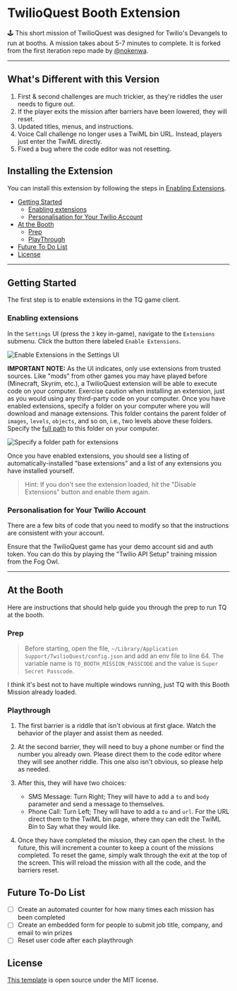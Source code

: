 # TwilioQuest Booth Extension
🕹️ This short mission of TwilioQuest was designed for Twilio's Devangels to run at booths. A mission takes about 5-7 minutes to complete. It is forked from the first iteration repo made by [@nokenwa](https://github.com/nokenwa/twilioQuestBoothExecution).

---

## What's Different with this Version
1. First & second challenges are much trickier, as they're riddles the user needs to figure out.
2. If the player exits the mission after barriers have been lowered, they will reset.
3. Updated titles, menus, and instructions.
4. Voice Call challenge no longer uses a TwiML bin URL. Instead, players just enter the TwiML directly.
5. Fixed a bug where the code editor was not resetting.



## Installing the Extension
You can install this extension by following the steps in [Enabling Extensions](#enabling-extensions).

<!-- START doctoc generated TOC please keep comment here to allow auto update -->
<!-- DON'T EDIT THIS SECTION, INSTEAD RE-RUN doctoc TO UPDATE -->

- [Getting Started](#getting-started)
  - [Enabling extensions](#enabling-extensions)
  - [Personalisation for Your Twilio Account](#personalisation-for-your-twilio-account)
- [At the Booth](#at-the-booth)
  - [Prep](#prep)
  - [PlayThrough](#playthrough)
- [Future To Do List](#future-to-do-list)
- [License](#license)

<!-- END doctoc generated TOC please keep comment here to allow auto update -->
---

## Getting Started
The first step is to enable extensions in the TQ game client.

### Enabling extensions

In the `Settings` UI (press the `3` key in-game), navigate to the `Extensions` submenu. Click the button there labeled `Enable Extensions`.

![Enable Extensions in the Settings UI](https://firebasestorage.googleapis.com/v0/b/twilioquest-prod.appspot.com/o/docs%2Fenable-extensions.png?alt=media&token=8cc8e5ea-ee56-4a39-ae92-91add950b040)

**IMPORTANT NOTE:** As the UI indicates, only use extensions from trusted sources. Like "mods" from other games you may have played before (Minecraft, Skyrim, etc.), a TwilioQuest extension will be able to execute code on your computer. Exercise caution when installing an extension, just as you would using any third-party code on your computer. Once you have enabled extensions, specify a folder on your computer where you will download and manage extensions. This folder contains the parent folder of `images`, `levels`, `objects`, and so on, i.e., two levels above these folders. Specify the [full path](https://en.wikipedia.org/wiki/Fully_qualified_name#Filenames_and_paths) to this folder on your computer.

![Specify a folder path for extensions](https://firebasestorage.googleapis.com/v0/b/twilioquest-prod.appspot.com/o/docs%2Fext-folder.png?alt=media&token=4936dd5c-d84c-459e-9179-4c545a64b297)

Once you have enabled extensions, you should see a listing of automatically-installed "base extensions" and a list of any extensions you have installed yourself.

> Hint: If you don't see the extension loaded, hit the "Disable Extensions" button and enable them again.

### Personalisation for Your Twilio Account
There are a few bits of code that you need to modify so that the instructions are consistent with your account.

Ensure that the TwilioQuest game has your demo account sid and auth token. You can do this by playing the "Twilio API Setup" training mission from the Fog Owl.

---

## At the Booth
Here are instructions that should help guide you through the prep to run TQ at the booth.

### Prep
> Before starting, open the file, `~/Library/Application Support/TwilioQuest/config.json` and add an env file to line 64. The variable name is `TQ_BOOTH_MISSION_PASSCODE` and the value is `Super Secret Passcode`.

I think it's best not to have multiple windows running, just TQ with this Booth Mission already loaded.

### Playthrough
1. The first barrier is a riddle that isn't obvious at first glace. Watch the behavior of the player and assist them as needed.

2. At the second barrier, they will need to buy a phone number or find the number you already own. Please direct them to the code editor where they will see another riddle. This one also isn't obvious, so please help as needed.

3. After this, they will have two choices:
    * SMS Message: Turn Right; They will have to add a `to` and `body` parameter and send a message to themselves.
    * Phone Call: Turn Left; They will have to add a `to` and `url`. For the URL direct them to the TwiML bin page, where they can edit the TwiML Bin to Say what they would like.

4. Once they have completed the mission, they can open the chest. In the future, this will increment a counter to keep a count of the missions completed. To reset the game, simply walk through the exit at the top of the screen. This will reload the mission with all the code, and the barriers reset.

## Future To-Do List
- [ ] Create an automated counter for how many times each mission has been completed
- [ ] Create an embedded form for people to submit job title, company, and email to win prizes
- [ ] Reset user code after each playthrough

## License
[This template](https://github.com/TwilioQuest/twilioquest-extension-template) is open source under the MIT license.
